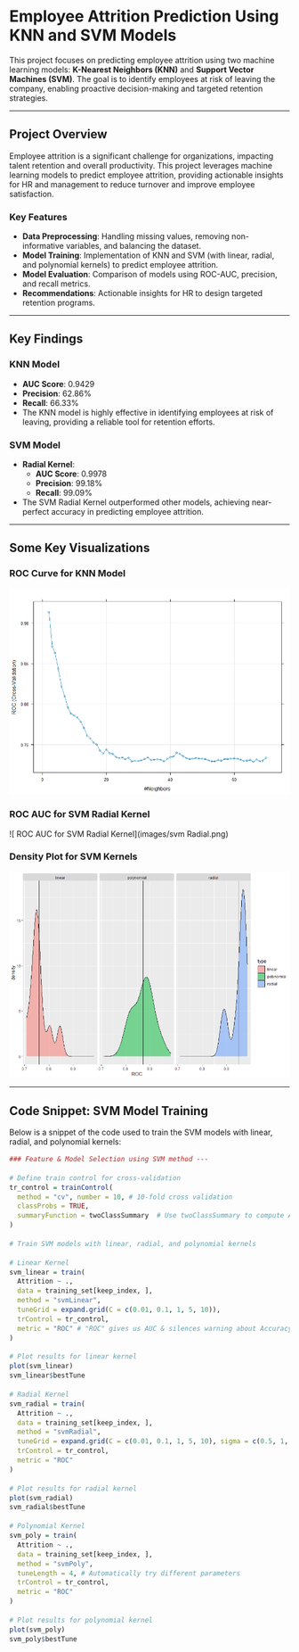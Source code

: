 # Employee Attrition Prediction Using KNN and SVM Models

This project focuses on predicting employee attrition using two machine learning models: **K-Nearest Neighbors (KNN)** and **Support Vector Machines (SVM)**. The goal is to identify employees at risk of leaving the company, enabling proactive decision-making and targeted retention strategies.

---

## **Project Overview**

Employee attrition is a significant challenge for organizations, impacting talent retention and overall productivity. This project leverages machine learning models to predict employee attrition, providing actionable insights for HR and management to reduce turnover and improve employee satisfaction.

### **Key Features**
- **Data Preprocessing**: Handling missing values, removing non-informative variables, and balancing the dataset.
- **Model Training**: Implementation of KNN and SVM (with linear, radial, and polynomial kernels) to predict employee attrition.
- **Model Evaluation**: Comparison of models using ROC-AUC, precision, and recall metrics.
- **Recommendations**: Actionable insights for HR to design targeted retention programs.

---

## **Key Findings**

### **KNN Model**
- **AUC Score**: 0.9429
- **Precision**: 62.86%
- **Recall**: 66.33%
- The KNN model is highly effective in identifying employees at risk of leaving, providing a reliable tool for retention efforts.

### **SVM Model**
- **Radial Kernel**:
  - **AUC Score**: 0.9978
  - **Precision**: 99.18%
  - **Recall**: 99.09%
- The SVM Radial Kernel outperformed other models, achieving near-perfect accuracy in predicting employee attrition.

---


## Some Key Visualizations
### ROC Curve for KNN Model
![ROC Curve for KNN Mode](images/KNN.png)

###  ROC AUC for SVM Radial Kernel
![ ROC AUC for SVM Radial Kernel](images/svm Radial.png)

### Density Plot for SVM Kernels
![Density Plot for SVM Kernel](images/svm.png)

---

## **Code Snippet: SVM Model Training**

Below is a snippet of the code used to train the SVM models with linear, radial, and polynomial kernels:

```R
### Feature & Model Selection using SVM method ---

# Define train control for cross-validation
tr_control = trainControl(
  method = "cv", number = 10, # 10-fold cross validation
  classProbs = TRUE,  
  summaryFunction = twoClassSummary  # Use twoClassSummary to compute AUC
)

# Train SVM models with linear, radial, and polynomial kernels

# Linear Kernel
svm_linear = train(
  Attrition ~ .,
  data = training_set[keep_index, ],
  method = "svmLinear",
  tuneGrid = expand.grid(C = c(0.01, 0.1, 1, 5, 10)),
  trControl = tr_control,
  metric = "ROC" # "ROC" gives us AUC & silences warning about Accuracy
)

# Plot results for linear kernel
plot(svm_linear)
svm_linear$bestTune

# Radial Kernel
svm_radial = train(
  Attrition ~ .,
  data = training_set[keep_index, ],
  method = "svmRadial",
  tuneGrid = expand.grid(C = c(0.01, 0.1, 1, 5, 10), sigma = c(0.5, 1, 2, 3)),
  trControl = tr_control,
  metric = "ROC"
)

# Plot results for radial kernel
plot(svm_radial)
svm_radial$bestTune

# Polynomial Kernel
svm_poly = train(
  Attrition ~ .,
  data = training_set[keep_index, ],
  method = "svmPoly",
  tuneLength = 4, # Automatically try different parameters
  trControl = tr_control,
  metric = "ROC"
)

# Plot results for polynomial kernel
plot(svm_poly)
svm_poly$bestTune
